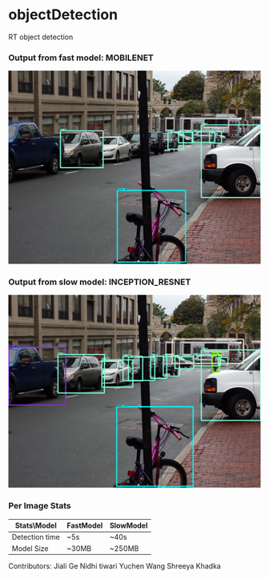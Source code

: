 # objectDetection
RT object detection

### Output from fast model: MOBILENET

![slow](./fast_1.png "FastModel")


### Output from slow model: INCEPTION_RESNET

![fast](./slow_1.png "SlowModel")


### Per Image Stats

| Stats\Model    | FastModel | SlowModel  |
|----------------|-----------|------------|
| Detection time | ~5s       | ~40s       |
| Model Size     | ~30MB     | ~250MB     |


 
Contributors:
Jiali Ge
Nidhi tiwari
Yuchen Wang
Shreeya Khadka
